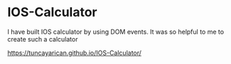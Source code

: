 # IOS-Calculator
I have built IOS calculator by using DOM events.
It was so helpful to me to create such a calculator


https://tuncayarican.github.io/IOS-Calculator/
